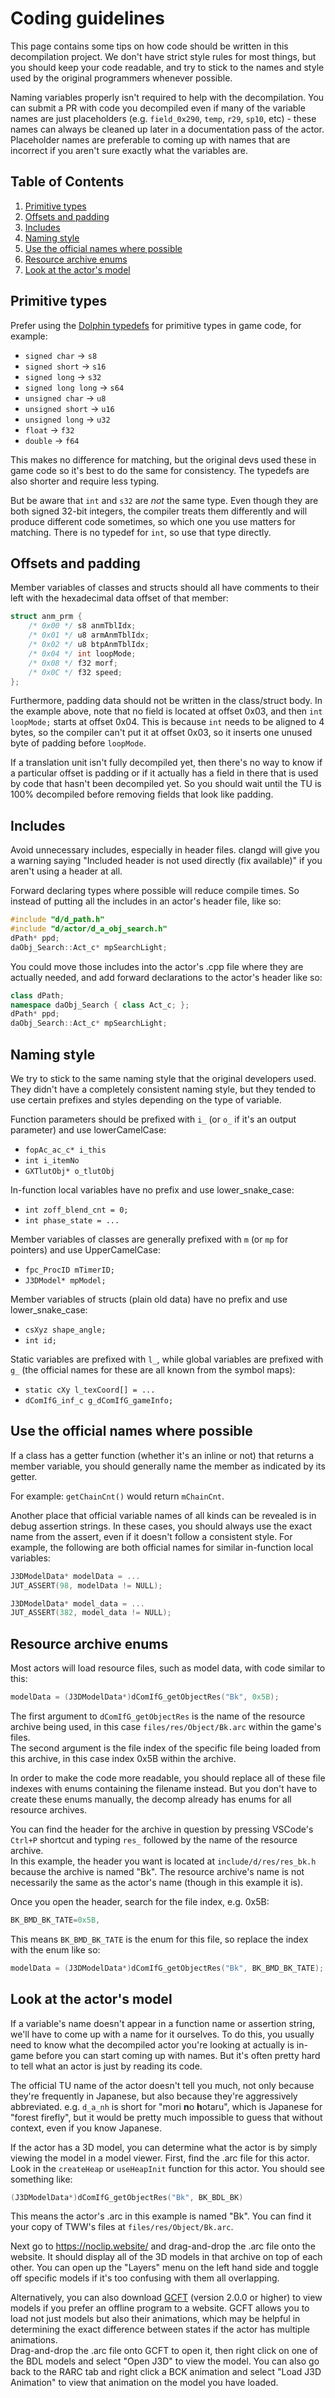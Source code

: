 # Coding guidelines

This page contains some tips on how code should be written in this decompilation project. We don't have strict style rules for most things, but you should keep your code readable, and try to stick to the names and style used by the original programmers whenever possible.

Naming variables properly isn't required to help with the decompilation. You can submit a PR with code you decompiled even if many of the variable names are just placeholders (e.g. `field_0x290`, `temp`, `r29`, `sp10`, etc) - these names can always be cleaned up later in a documentation pass of the actor. Placeholder names are preferable to coming up with names that are incorrect if you aren't sure exactly what the variables are.

## Table of Contents

1. [Primitive types](#primitive-types)
2. [Offsets and padding](#offsets-and-padding)
3. [Includes](#includes)
4. [Naming style](#naming-style)
5. [Use the official names where possible](#use-the-official-names-where-possible)
6. [Resource archive enums](#resource-archive-enums)
7. [Look at the actor's model](#look-at-the-actors-model)

## Primitive types

Prefer using the [Dolphin typedefs](../include/dolphin/types.h) for primitive types in game code, for example:

* `signed char` -> `s8`
* `signed short` -> `s16`
* `signed long` -> `s32`
* `signed long long` -> `s64`
* `unsigned char` -> `u8`
* `unsigned short` -> `u16`
* `unsigned long` -> `u32`
* `float` -> `f32`
* `double` -> `f64`

This makes no difference for matching, but the original devs used these in game code so it's best to do the same for consistency. The typedefs are also shorter and require less typing.

But be aware that `int` and `s32` are *not* the same type. Even though they are both signed 32-bit integers, the compiler treats them differently and will produce different code sometimes, so which one you use matters for matching. There is no typedef for `int`, so use that type directly.

## Offsets and padding

Member variables of classes and structs should all have comments to their left with the hexadecimal data offset of that member:

```cpp
struct anm_prm {
    /* 0x00 */ s8 anmTblIdx;
    /* 0x01 */ u8 armAnmTblIdx;
    /* 0x02 */ u8 btpAnmTblIdx;
    /* 0x04 */ int loopMode;
    /* 0x08 */ f32 morf;
    /* 0x0C */ f32 speed;
};
```

Furthermore, padding data should not be written in the class/struct body. In the example above, note that no field is located at offset 0x03, and then `int loopMode;` starts at offset 0x04. This is because `int` needs to be aligned to 4 bytes, so the compiler can't put it at offset 0x03, so it inserts one unused byte of padding before `loopMode`.

If a translation unit isn't fully decompiled yet, then there's no way to know if a particular offset is padding or if it actually has a field in there that is used by code that hasn't been decompiled yet. So you should wait until the TU is 100% decompiled before removing fields that look like padding.

## Includes

Avoid unnecessary includes, especially in header files. clangd will give you a warning saying "Included header is not used directly (fix available)" if you aren't using a header at all.

Forward declaring types where possible will reduce compile times. So instead of putting all the includes in an actor's header file, like so:

```cpp
#include "d/d_path.h"
#include "d/actor/d_a_obj_search.h"
dPath* ppd;
daObj_Search::Act_c* mpSearchLight;
```

You could move those includes into the actor's .cpp file where they are actually needed, and add forward declarations to the actor's header like so:

```cpp
class dPath;
namespace daObj_Search { class Act_c; };
dPath* ppd;
daObj_Search::Act_c* mpSearchLight;
```

## Naming style

We try to stick to the same naming style that the original developers used. They didn't have a completely consistent naming style, but they tended to use certain prefixes and styles depending on the type of variable.

Function parameters should be prefixed with `i_` (or `o_` if it's an output parameter) and use lowerCamelCase:

* `fopAc_ac_c* i_this`
* `int i_itemNo`
* `GXTlutObj* o_tlutObj`

In-function local variables have no prefix and use lower_snake_case:

* `int zoff_blend_cnt = 0;`
* `int phase_state = ...`

Member variables of classes are generally prefixed with `m` (or `mp` for pointers) and use UpperCamelCase:

* `fpc_ProcID mTimerID;`
* `J3DModel* mpModel;`

Member variables of structs (plain old data) have no prefix and use lower_snake_case:

* `csXyz shape_angle;`
* `int id;`

Static variables are prefixed with `l_`, while global variables are prefixed with `g_` (the official names for these are all known from the symbol maps):

* `static cXy l_texCoord[] = ...`
* `dComIfG_inf_c g_dComIfG_gameInfo;`

## Use the official names where possible

If a class has a getter function (whether it's an inline or not) that returns a member variable, you should generally name the member as indicated by its getter.

For example: `getChainCnt()` would return `mChainCnt`.

Another place that official variable names of all kinds can be revealed is in debug assertion strings. In these cases, you should always use the exact name from the assert, even if it doesn't follow a consistent style. For example, the following are both official names for similar in-function local variables:

```cpp
J3DModelData* modelData = ...
JUT_ASSERT(98, modelData != NULL);
```

```cpp
J3DModelData* model_data = ...
JUT_ASSERT(382, model_data != NULL);
```

## Resource archive enums

Most actors will load resource files, such as model data, with code similar to this:

```cpp
modelData = (J3DModelData*)dComIfG_getObjectRes("Bk", 0x5B);
```

The first argument to `dComIfG_getObjectRes` is the name of the resource archive being used, in this case `files/res/Object/Bk.arc` within the game's files.  
The second argument is the file index of the specific file being loaded from this archive, in this case index 0x5B within the archive.

In order to make the code more readable, you should replace all of these file indexes with enums containing the filename instead. But you don't have to create these enums manually, the decomp already has enums for all resource archives.

You can find the header for the archive in question by pressing VSCode's `Ctrl+P` shortcut and typing `res_` followed by the name of the resource archive.  
In this example, the header you want is located at `include/d/res/res_bk.h` because the archive is named "Bk". The resource archive's name is not necessarily the same as the actor's name (though in this example it is).

Once you open the header, search for the file index, e.g. 0x5B:

```cpp
BK_BMD_BK_TATE=0x5B,
```

This means `BK_BMD_BK_TATE` is the enum for this file, so replace the index with the enum like so:

```cpp
modelData = (J3DModelData*)dComIfG_getObjectRes("Bk", BK_BMD_BK_TATE);
```

## Look at the actor's model

If a variable's name doesn't appear in a function name or assertion string, we'll have to come up with a name for it ourselves. To do this, you usually need to know what the decompiled actor you're looking at actually is in-game before you can start coming up with names. But it's often pretty hard to tell what an actor is just by reading its code.

The official TU name of the actor doesn't tell you much, not only because they're frequently in Japanese, but also because they're aggressively abbreviated. e.g. `d_a_nh` is short for "mori **n**o **h**otaru", which is Japanese for "forest firefly", but it would be pretty much impossible to guess that without context, even if you know Japanese.

If the actor has a 3D model, you can determine what the actor is by simply viewing the model in a model viewer. First, find the .arc file for this actor. Look in the `createHeap` or `useHeapInit` function for this actor. You should see something like:

```cpp
(J3DModelData*)dComIfG_getObjectRes("Bk", BK_BDL_BK)
```

This means the actor's .arc in this example is named "Bk". You can find it your copy of TWW's files at `files/res/Object/Bk.arc`.

Next go to https://noclip.website/ and drag-and-drop the .arc file onto the website. It should display all of the 3D models in that archive on top of each other. You can open up the "Layers" menu on the left hand side and toggle off specific models if it's too confusing with them all overlapping.

Alternatively, you can also download [GCFT](https://github.com/LagoLunatic/GCFT) (version 2.0.0 or higher) to view models if you prefer an offline program to a website. GCFT allows you to load not just models but also their animations, which may be helpful in determining the exact difference between states if the actor has multiple animations.  
Drag-and-drop the .arc file onto GCFT to open it, then right click on one of the BDL models and select "Open J3D" to view the model. You can also go back to the RARC tab and right click a BCK animation and select "Load J3D Animation" to view that animation on the model you have loaded.
